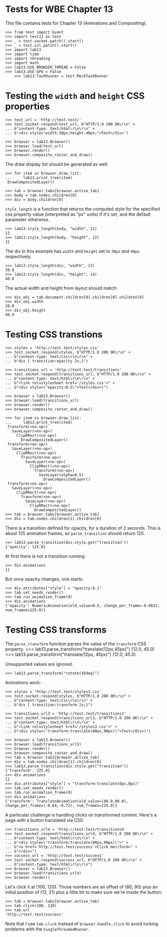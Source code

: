 Tests for WBE Chapter 13
========================

This file contains tests for Chapter 13 (Animations and Compositing).

	>>> from test import Event
    >>> import test12 as test
    >>> _ = test.socket.patch().start()
    >>> _ = test.ssl.patch().start()
    >>> import lab13
    >>> import time
    >>> import threading
    >>> import math
    >>> lab13.USE_BROWSER_THREAD = False
    >>> lab13.USE_GPU = False
		>>> lab13.TaskRunner = test.MockTaskRunner


Testing the `width` and `height` CSS properties
===============================================

    >>> test_url = 'http://test.test/'
    >>> test.socket.respond(test_url, b"HTTP/1.0 200 OK\r\n" +
    ... b"content-type: text/html\r\n\r\n" +
    ... b'<div style="width:30px;height:40px;">Text</div>')

    >>> browser = lab13.Browser()
    >>> browser.load(test_url)
    >>> browser.render()
    >>> browser.composite_raster_and_draw()

The draw display list should be generated as well:

    >>> for item in browser.draw_list:
    ...     lab13.print_tree(item)
     DrawCompositedLayer()

    >>> tab = browser.tabs[browser.active_tab]
    >>> body = tab.nodes.children[0]
    >>> div = body.children[0]

`style_length` is a function that returns the computed style for the specified
css property value (interpreted as "px" units) if it's set, and the default
parameter otherwise.

    >>> lab13.style_length(body, "width", 11)
    11
    >>> lab13.style_length(body, "height", 12)
    12

The div in this example has `width` and `height` set to `30px` and `40px`
respectively.

    >>> lab13.style_length(div, "width", 13)
    30.0
    >>> lab13.style_length(div, "height", 14)
    40.0

The actual width and height from layout should match:

	>>> div_obj = tab.document.children[0].children[0].children[0]
	>>> div_obj.width
	30.0
	>>> div_obj.height
	40.0

Testing CSS transtions
======================

    >>> styles = 'http://test.test/styles.css'
    >>> test.socket.respond(styles, b"HTTP/1.0 200 OK\r\n" +
    ... b"content-type: text/css\r\n\r\n" +
    ... b"div { transition:opacity 2s;}")

    >>> transitions_url = 'http://test.test/transitions'
    >>> test.socket.respond(transitions_url, b"HTTP/1.0 200 OK\r\n" +
    ... b"content-type: text/html\r\n\r\n" +
    ... b"<link rel=stylesheet href='/styles.css'>" +
    ... b"<div style=\"opacity:0.5\">Text</div>)")

    >>> browser = lab13.Browser()
    >>> browser.load(transitions_url)
    >>> browser.render()
    >>> browser.composite_raster_and_draw()

    >>> for item in browser.draw_list:
    ...     lab13.print_tree(item)
     Transform(<no-op>)
       SaveLayer(<no-op>)
         ClipRRect(<no-op>)
           DrawCompositedLayer()
     Transform(<no-op>)
       SaveLayer(<no-op>)
         ClipRRect(<no-op>)
           Transform(<no-op>)
             SaveLayer(<no-op>)
               ClipRRect(<no-op>)
                 Transform(<no-op>)
                   SaveLayer(alpha=0.5)
                     DrawCompositedLayer()
     Transform(<no-op>)
       SaveLayer(<no-op>)
         ClipRRect(<no-op>)
           Transform(<no-op>)
             SaveLayer(<no-op>)
               ClipRRect(<no-op>)
                 DrawCompositedLayer()
    >>> tab = browser.tabs[browser.active_tab]
    >>> div = tab.nodes.children[1].children[0]

There is a transition defined for opacity, for a duration of 2 seconds. This is
about 125 animation frames, so `parse_transition` should return 125.

	>>> lab13.parse_transition(div.style.get("transition"))
	{'opacity': 125.0}

At first there is not a transition running:

    >>> div.animations
    {}

But once opacity changes, one starts:

    >>> div.attributes["style"] = "opacity:0.1"
    >>> tab.set_needs_render()
    >>> tab.run_animation_frame(0)
    >>> div.animations
    {'opacity': NumericAnimation(old_value=0.5, change_per_frame=-0.0032, num_frames=125.0)}

Testing CSS transforms
======================

The `parse_transform` function parses the value of the `transform` CSS property.
    >>> lab13.parse_transform("translate(12px,45px)")
    (12.0, 45.0)
    >>> lab13.parse_transform("translate(12px, 45px)")
    (12.0, 45.0)

Unsupported values are ignored.

    >>> lab13.parse_transform("rotate(45deg)")

Animations work:

    >>> styles = 'http://test.test/styles3.css'
    >>> test.socket.respond(styles, b"HTTP/1.0 200 OK\r\n" +
    ... b"content-type: text/css\r\n\r\n" +
    ... b"div { transition:transform 2s;}")

    >>> transitions_url3 = 'http://test.test/transitions3'
    >>> test.socket.respond(transitions_url3, b"HTTP/1.0 200 OK\r\n" +
    ... b"content-type: text/html\r\n\r\n" +
    ... b"<link rel=stylesheet href='/styles3.css'>" +
    ... b"<div style=\"transform:translate(80px,90px)\">Text</div>)")

    >>> browser = lab13.Browser()
    >>> browser.load(transitions_url3)
    >>> browser.render()
    >>> browser.composite_raster_and_draw()
    >>> tab = browser.tabs[browser.active_tab]
    >>> div = tab.nodes.children[1].children[0]
    >>> lab13.parse_transition(div.style.get("transition"))
    {'transform': 125.0}
    >>> div.animations
    {}
    >>> div.attributes["style"] = "transform:translate(0px,0px)"
    >>> tab.set_needs_render()
    >>> tab.run_animation_frame(0)
    >>> div.animations
    {'transform': TranslateAnimation(old_value=(80.0,90.0), change_per_frame=(-0.64,-0.72), num_frames=125.0)}

A particular challenge is handling clicks on transformed content.
Here's a page with a button translated via CSS:

    >>> transitions_url4 = 'http://test.test/transitions4'
    >>> test.socket.respond(transitions_url4, b"HTTP/1.0 200 OK\r\n" +
    ... b"content-type: text/html\r\n\r\n" +
    ... b"<div style=\"transform:translate(80px,90px)\">" +
    ... b"<a href='http://test.test/success'>Click me</form>" +
    ... b"</div>")
    >>> success_url = 'http://test.test/success'
    >>> test.socket.respond(success_url, b"HTTP/1.0 200 OK\r\n" +
    ... b"content-type: text/html\r\n\r\n")
    >>> browser = lab13.Browser()
    >>> browser.load(transitions_url4)
    >>> browser.render()
    
Let's click it at (100, 120). Those numbers are an offset of (80, 90)
plus an initial position of (13, 21) plus a little bit to make sure
we're inside the button:

    >>> tab = browser.tabs[browser.active_tab]
    >>> tab.click(100, 120)
    >>> tab.url
    'http://test.test/success'

Note that I use `tab.click` instead of `browser.handle_click` to avoid
locking problems with the `SingleThreadedRunner`.
